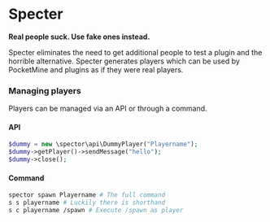 Specter
=======
**Real people suck. Use fake ones instead.**

Specter eliminates the need to get additional people to test a plugin and the horrible alternative. Specter generates players which can be used by PocketMine and plugins as if they were real players.

### Managing players
Players can be managed via an API or through a command. 
#### API
```php
$dummy = new \spector\api\DummyPlayer("Playername");
$dummy->getPlayer()->sendMessage("hello");
$dummy->close();
```
#### Command
```bash
spector spawn Playername # The full command
s s playername # Luckily there is shorthand
s c playername /spawn # Execute /spawn as player
```
